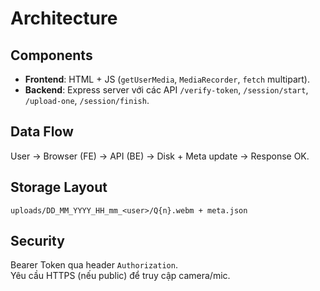 ﻿# Architecture

## Components
- **Frontend**: HTML + JS (`getUserMedia`, `MediaRecorder`, `fetch` multipart).  
- **Backend**: Express server với các API `/verify-token`, `/session/start`, `/upload-one`, `/session/finish`.

## Data Flow
User → Browser (FE) → API (BE) → Disk + Meta update → Response OK.

## Storage Layout
`uploads/DD_MM_YYYY_HH_mm_<user>/Q{n}.webm + meta.json`

## Security
Bearer Token qua header `Authorization`.  
Yêu cầu HTTPS (nếu public) để truy cập camera/mic.
